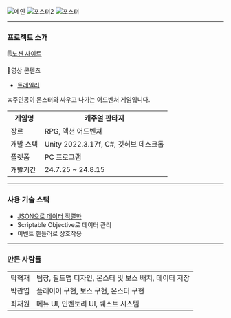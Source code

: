 ![메인](https://github.com/user-attachments/assets/d9592200-3726-4f4b-a7ac-eaca0938fae8)
![포스터2](https://github.com/user-attachments/assets/63055080-3dcb-4930-aaf3-fa7ecf31069a)
![포스터](https://github.com/user-attachments/assets/3db55681-cc4d-45b4-a917-4709fd6a8733)



<hr/>
<h3>프로젝트 소개</h3>
<p>
  🗒️<a href="https://teamsparta.notion.site/4-3cf412a3ba174750a6969ef06577b8ce">노션 사이트</a><br>
</p>
🎥영상 콘텐츠
<ul>
  <li><a href="https://youtu.be/IqrSVLuYSSY">트레일러</a></li>
</ul>
⚔️주인공이 몬스터와 싸우고 나가는 어드벤처 게임입니다.

<table>
  <tr>
    <th>게임명</th> <th>캐주얼 판타지</th>
  </tr>
  <tr>
    <td>장르</td> <td>RPG, 액션 어드벤쳐</td>
  </tr>
  <tr>
    <td>개발 스택</td> <td>Unity 2022.3.17f, C#, 깃허브 데스크톱</td>
  </tr>
  <tr>
    <td>플랫폼</td> <td>PC 프로그램</td>
  </tr>
  <tr>
    <td>개발기간</td> <td>24.7.25 ~ 24.8.15</td>
  </tr>
</table>

<hr />
<h3>사용 기술 스택</h3>
<p>
  <ul>
    <li><a href="https://github.com/RCO8/CasualFantasyPublic/blob/main/MD_Files/Save.md">JSON으로 데이터 직렬화</a></li>
    <li>Scriptable Objective로 데이터 관리</li>
    <li>이벤트 핸들러로 상호작용</li>
  </ul>
</p>

<hr />
<h3>만든 사람들</h3>
<table>
  <tr>
    <td>탁혁재</td>
    <td>팀장, 필드맵 디자인, 몬스터 및 보스 배치, 데이터 저장</td>
  </tr>
  <tr>
    <td>박관엽</td>
    <td>플레이어 구현, 보스 구현, 몬스터 구현</td>
  </tr>
  <tr>
    <td>최재원</td>
    <td>메뉴 UI, 인벤토리 UI, 퀘스트 시스템</td>
  </tr>
</table>
